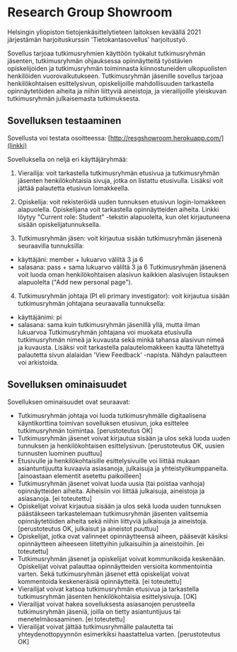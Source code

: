 # Research Group Showroom

Helsingin yliopiston tietojenkäsittelytieteen laitoksen keväällä 2021 järjestämän harjoituskurssin 'Tietokantasovellus' harjoitustyö.

Sovellus tarjoaa tutkimusryhmien käyttöön työkalut tutkimusryhmän jäsenten, tutkimusryhmän ohjauksessa opinnäytteitä työstävien opiskelijoiden ja tutkimusryhmän toiminnasta kiinnostuneiden ulkopuolisten henkilöiden vuorovaikutukseen. Tutkimusryhmän jäsenille sovellus tarjoaa henkilökohtaisen esittelysivun, opiskelijoille mahdollisuuden tarkastella opinnäytetöiden aiheita ja niihin liittyviä aineistoja, ja vierailijoille yleiskuvan tutkimusryhmän julkaisemasta tutkimuksesta.

## Sovelluksen testaaminen

Sovellusta voi testata osoitteessa: [http://resgshowroom.herokuapp.com/](linkki)

Sovelluksella on neljä eri käyttäjäryhmää:

1. Vierailija: voit tarkastella tutkimusryhmän etusivua ja tutkimusryhmän jäsenten henkilökohtaisia sivuja, jotka on listattu etusivulla. Lisäksi voit jättää palautetta etusivun lomakkeella.

2. Opiskelija: voit rekisteröidä uuden tunnuksen etusivun login-lomakkeen alapuolella. Opiskelijana voit tarkastella opinnäytteiden aiheita. Linkki löytyy "Current role: Student" -tekstin alapuolelta, kun olet kirjautuneena sisään opiskelijatunnuksella.

3. Tutkimusryhmän jäsen: voit kirjautua sisään tutkimusryhmän jäsenenä seuraavilla tunnuksilla:
* käyttäjäni: member + lukuarvo väliltä 3 ja 6
* salasana: pass + sama lukuarvo väliltä 3 ja 6
Tutkimusryhmän jäsenenä voit luoda oman henkilökohtaisen alasivun kaikkien alasivujen listauksen alapuolelta ("Add new personal page").

4. Tutkimusryhmän johtaja (PI eli primary investigator): voit kirjautua sisään tutkimusryhmän johtajana seuraavalla tunnuksella:
* käyttäjänimi: pi
* salasana: sama kuin tutkimusryhmän jäsenillä yllä, mutta ilman lukuarvoa
Tutkimusryhmän johtajana voi muokata etusivulla tutkimusryhmän nimeä ja kuvausta sekä minkä tahansa alasivun nimeä ja kuvausta. Lisäksi voit tarkastella palautelomakkeen kautta lähetettyä palautetta sivun alalaidan 'View Feedback' -napista. Nähdyn palautteen voi arkistoida.

## Sovelluksen ominaisuudet

Sovelluksen ominaisuudet ovat seuraavat:

* Tutkimusryhmän johtaja voi luoda tutkimusryhmälle digitaalisena käyntikorttina toimivan sovelluksen etusivun, joka esittelee tutkimusryhmän toimintaa. [perustoteutus OK]
* Tutkimusryhmän jäsenet voivat kirjautua sisään ja ulos sekä luoda uuden tunnuksen ja henkilökohtaisen esittelysivun. [perustoteutus OK, uusien tunnusten luominen puuttuu]
* Etusivulle ja henkilökohtaisille esittelysivuille voi liittää mukaan asiantuntijuutta kuvaavia asiasanoja, julkaisuja ja yhteistyökumppaneita. [ainoastaan elementit asetettu paikoilleen]
* Tutkimusryhmän jäsenet voivat luoda uusia (tai poistaa vanhoja) opinnäytteiden aiheita. Aiheisiin voi liittää julkaisuja, aineistoja ja asiasanoja. [ei toteutettu]
* Opiskelijat voivat kirjautua sisään ja ulos sekä luoda uuden tunnuksen päästäkseen tarkastelemaan tutkimusryhmän jäsenten valitsemia opinnäytetöiden aiheita sekä niihin liittyviä julkaisuja ja aineistoja. [perustoteutus OK, julkaisut ja aineistot puuttuu]
* Opiskelijat, jotka ovat valinneet opinnäytteensä aiheen, pääsevät käsiksi opinnäytteen aiheeseen liitettyihin julkaisuihin ja aineistoihin. [ei toteutettu]
* Tutkimusryhmän jäsenet ja opiskelijat voivat kommunikoida keskenään. Opiskelijat voivat palauttaa opinnäytteiden versioita kommentointia varten. Sekä tutkimusryhmän jäsenet että opiskelijat voivat kommentoida keskeneräisiä opinnäytteitä. [ei toteutettu]
* Vierailijat voivat katsoa tutkimusryhmän etusivua ja tarkastella tutkimusryhmän jäsenten henkilökohtaisia esittelysivuja. [OK]
* Vierailijat voivat hakea sovelluksesta asiasanojen perusteella tutkimusryhmän jäseniä, joilla on tietty asiantuntijuus tai menetelmäosaaminen. [ei toteutettu]
* Vierailijat voivat jättää tutkimusryhmälle palautetta tai yhteydenottopyynnön esimerkiksi haastattelua varten. [perustoteutus OK]
